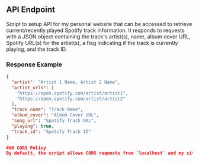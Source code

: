 ## API Endpoint
Script to setup API for my personal website that can be accessed to retrieve current/recently played Spotify track information. It responds to requests with a JSON object containing the track's artist(s), name, album cover URL, Spotify URL(s) for the artist(s), a flag indicating if the track is currently playing, and the track ID.

### Response Example
```json
{
  "artist": "Artist 1 Name, Artist 2 Name",
  "artist_urls": [
    "https://open.spotify.com/artist/artist1",
    "https://open.spotify.com/artist/artist2"
  ],
  "track_name": "Track Name",
  "album_cover": "Album Cover URL",
  "song_url": "Spotify Track URL",
  "playing": true,
  "track_id": "Spotify Track ID"
}

### CORS Policy
By default, the script allows CORS requests from `localhost` and my site `rawcsav.com`. Modify the script as needed to allow different origins.